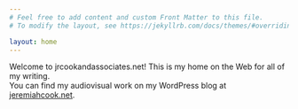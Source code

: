 ```yaml
---
# Feel free to add content and custom Front Matter to this file.
# To modify the layout, see https://jekyllrb.com/docs/themes/#overriding-theme-defaults

layout: home
---
```

Welcome to jrcookandassociates.net! This is my home on the Web for all of my writing.  
You can find my audiovisual work on my WordPress blog at [jeremiahcook.net](https://jeremiahcook.net).  

